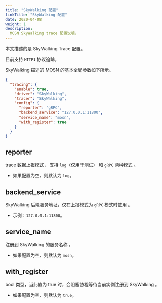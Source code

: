 ```yaml
---
title: "SkyWalking 配置"
linkTitle: "SkyWalking 配置"
date: 2020-04-08
weight: 1
description: 
  MOSN SkyWalking trace 配置说明。
---
```


本文描述的是 SkyWalking Trace  配置。

目前支持 `HTTP1` 协议追踪。

SkyWalking 描述的 MOSN 的基本全局参数如下所示。

```json
{
  "tracing": {
    "enable": true,
    "driver": "SkyWalking",
    "tracer": "SkyWalking",
    "config": {
      "reporter": "gRPC",
      "backend_service": "127.0.0.1:11800",
      "service_name": "mosn",
      "with_register": true
    }
  }
}
```

## reporter

trace 数据上报模式， 支持 `log`（仅用于测试） 和 `gRPC` 两种模式 。

- 如果配置为空，则默认为 `log`。

## backend_service

SkyWalking 后端服务地址，仅在上报模式为 `gRPC` 模式时使用 。

- 示例：`127.0.0.1:11800`。

## service_name

注册到 SkyWalking 的服务名称 。

- 如果配置为空，则默认为 `mosn`。

## with_register

bool 类型，当此值为 true 时，会阻塞协程等待当前实例注册到 SkyWalking 。

- 如果配置为空，则默认为 `true`。
